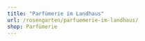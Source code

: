 ```yaml
---
title: "Parfümerie im Landhaus"
url: /rosengarten/parfuemerie-im-landhaus/
shop: Parfümerie
---
```

